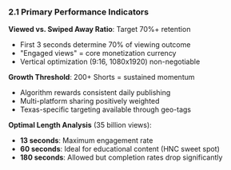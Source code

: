 ### 2.1 Primary Performance Indicators

**Viewed vs. Swiped Away Ratio**: Target 70%+ retention

- First 3 seconds determine 70% of viewing outcome
- "Engaged views" = core monetization currency
- Vertical optimization (9:16, 1080x1920) non-negotiable

**Growth Threshold**: 200+ Shorts = sustained momentum

- Algorithm rewards consistent daily publishing
- Multi-platform sharing positively weighted
- Texas-specific targeting available through geo-tags

**Optimal Length Analysis** (35 billion views):

- **13 seconds**: Maximum engagement rate
- **60 seconds**: Ideal for educational content (HNC sweet spot)
- **180 seconds**: Allowed but completion rates drop significantly
